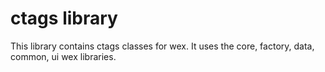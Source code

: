 # ctags library

This library contains ctags classes for wex.
It uses the core, factory, data, common, ui wex libraries.
